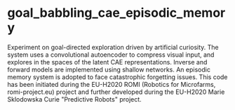 # goal_babbling_cae_episodic_memory
Experiment on goal-directed exploration driven by artificial curiosity. The system uses a convolutional autoencoder to compress visual input, and explores in the spaces of the latent CAE representations. Inverse and forward models are implemented using shallow networks. An episodic memory system is adopted to face catastrophic forgetting issues. This code has been initiated during the EU-H2020 ROMI (Robotics for Microfarms, romi-project.eu) project and further developed during the EU-H2020 Marie Sklodowska Curie "Predictive Robots" project.
